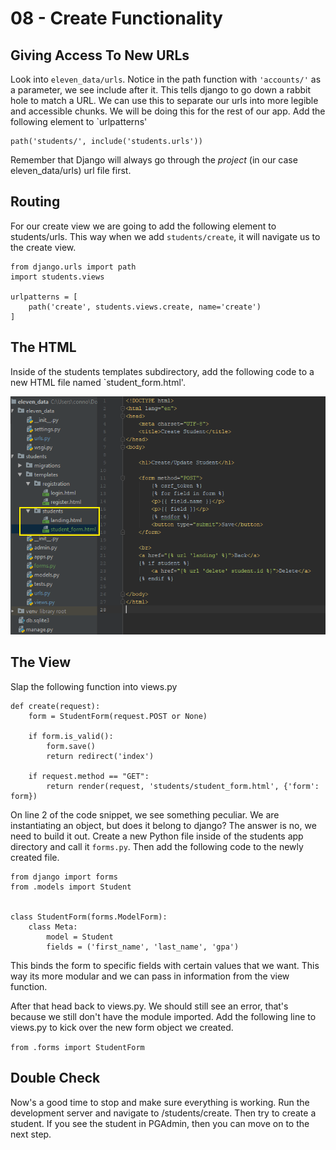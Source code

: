 # 08 - Create Functionality

## Giving Access To New URLs

Look into `eleven_data/urls`. Notice in the path function with `'accounts/'` as a parameter, we see include after it. This tells django to go down a rabbit hole to match a URL. We can use this to separate our urls into more legible and accessible chunks. We will be doing this for the rest of our app. Add the following element to \`urlpatterns'

```text
path('students/', include('students.urls'))
```

Remember that Django will always go through the _project_ \(in our case eleven\_data/urls\) url file first.

## Routing

For our create view we are going to add the following element to students/urls. This way when we add `students/create`, it will navigate us to the create view. 

```text
from django.urls import path
import students.views

urlpatterns = [
    path('create', students.views.create, name='create')
]
```

## The HTML

Inside of the students templates subdirectory, add the following code to a new HTML file named \`student\_form.html'.

![](.gitbook/assets/student_form_template%20%281%29.png)

## The View

Slap the following function into views.py 

```text
def create(request):
    form = StudentForm(request.POST or None)

    if form.is_valid():
        form.save()
        return redirect('index')

    if request.method == "GET":
        return render(request, 'students/student_form.html', {'form': form})
```

On line 2 of the code snippet, we see something peculiar. We are instantiating an object, but does it belong to django? The answer is no, we need to build it out. Create a new Python file inside of the students app directory and call it `forms.py`. Then add the following code to the newly created file.

```text
from django import forms
from .models import Student


class StudentForm(forms.ModelForm):
    class Meta:
        model = Student
        fields = ('first_name', 'last_name', 'gpa')
```

This binds the form to specific fields with certain values that we want. This way its more modular and we can pass in information from the view function.

After that head back to views.py. We should still see an error, that's because we still don't have the module imported. Add the following line to views.py to kick over the new form object we created.

 `from .forms import StudentForm` 

## Double Check

Now's a good time to stop and make sure everything is working. Run the development server and navigate to /students/create. Then try to create a student. If you see the student in PGAdmin, then you can move on to the next step.

